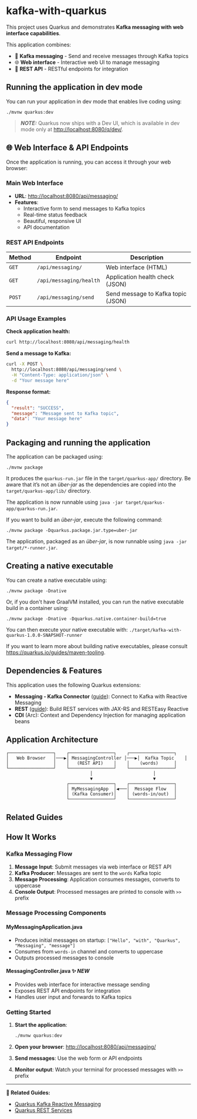 # kafka-with-quarkus

This project uses Quarkus and demonstrates **Kafka messaging with web interface capabilities**.

This application combines:
- 🔄 **Kafka messaging** - Send and receive messages through Kafka topics
- 🌐 **Web interface** - Interactive web UI to manage messaging
- 🚀 **REST API** - RESTful endpoints for integration


## Running the application in dev mode

You can run your application in dev mode that enables live coding using:

```shell script
./mvnw quarkus:dev
```

> **_NOTE:_**  Quarkus now ships with a Dev UI, which is available in dev mode only at <http://localhost:8080/q/dev/>.

## 🌐 Web Interface & API Endpoints

Once the application is running, you can access it through your web browser:

### **Main Web Interface**
- **URL**: <http://localhost:8080/api/messaging/>
- **Features**:
  - Interactive form to send messages to Kafka topics
  - Real-time status feedback
  - Beautiful, responsive UI
  - API documentation

### **REST API Endpoints**

| Method | Endpoint | Description |
|--------|----------|-------------|
| `GET` | `/api/messaging/` | Web interface (HTML) |
| `GET` | `/api/messaging/health` | Application health check (JSON) |
| `POST` | `/api/messaging/send` | Send message to Kafka topic (JSON) |

### **API Usage Examples**

**Check application health:**
```bash
curl http://localhost:8080/api/messaging/health
```

**Send a message to Kafka:**
```bash
curl -X POST \
  http://localhost:8080/api/messaging/send \
  -H "Content-Type: application/json" \
  -d "Your message here"
```

**Response format:**
```json
{
  "result": "SUCCESS",
  "message": "Message sent to Kafka topic",
  "data": "Your message here"
}
```

## Packaging and running the application

The application can be packaged using:

```shell script
./mvnw package
```

It produces the `quarkus-run.jar` file in the `target/quarkus-app/` directory.
Be aware that it’s not an _über-jar_ as the dependencies are copied into the `target/quarkus-app/lib/` directory.

The application is now runnable using `java -jar target/quarkus-app/quarkus-run.jar`.

If you want to build an _über-jar_, execute the following command:

```shell script
./mvnw package -Dquarkus.package.jar.type=uber-jar
```

The application, packaged as an _über-jar_, is now runnable using `java -jar target/*-runner.jar`.

## Creating a native executable

You can create a native executable using:

```shell script
./mvnw package -Dnative
```

Or, if you don't have GraalVM installed, you can run the native executable build in a container using:

```shell script
./mvnw package -Dnative -Dquarkus.native.container-build=true
```

You can then execute your native executable with: `./target/kafka-with-quarkus-1.0.0-SNAPSHOT-runner`

If you want to learn more about building native executables, please consult <https://quarkus.io/guides/maven-tooling>.

## Dependencies & Features

This application uses the following Quarkus extensions:

- **Messaging - Kafka Connector** ([guide](https://quarkus.io/guides/kafka-getting-started)): Connect to Kafka with Reactive Messaging
- **REST** ([guide](https://quarkus.io/guides/rest)): Build REST services with JAX-RS and RESTEasy Reactive
- **CDI** (Arc): Context and Dependency Injection for managing application beans

## Application Architecture

```
┌─────────────────┐    ┌─────────────────┐    ┌─────────────────┐
│   Web Browser   │───▶│ MessagingController │───▶│  Kafka Topic    │
│                 │    │   (REST API)    │    │    (words)      │
└─────────────────┘    └─────────────────┘    └─────────────────┘
                                │                       │
                                ▼                       ▼
                       ┌─────────────────┐    ┌─────────────────┐
                       │ MyMessagingApp  │◀───│  Message Flow   │
                       │ (Kafka Consumer)│    │ (words-in/out)  │
                       └─────────────────┘    └─────────────────┘
```

## Related Guides

## How It Works

### **Kafka Messaging Flow**
1. **Message Input**: Submit messages via web interface or REST API
2. **Kafka Producer**: Messages are sent to the `words` Kafka topic
3. **Message Processing**: Application consumes messages, converts to uppercase
4. **Console Output**: Processed messages are printed to console with `>>` prefix

### **Message Processing Components**

#### **MyMessagingApplication.java**
- Produces initial messages on startup: `["Hello", "with", "Quarkus", "Messaging", "message"]`
- Consumes from `words-in` channel and converts to uppercase
- Outputs processed messages to console

#### **MessagingController.java** ✨ *NEW*
- Provides web interface for interactive message sending
- Exposes REST API endpoints for integration
- Handles user input and forwards to Kafka topics

### **Getting Started**

1. **Start the application**:
   ```bash
   ./mvnw quarkus:dev
   ```

2. **Open your browser**: <http://localhost:8080/api/messaging/>

3. **Send messages**: Use the web form or API endpoints

4. **Monitor output**: Watch your terminal for processed messages with `>>` prefix

---

**📖 Related Guides:**
- [Quarkus Kafka Reactive Messaging](https://quarkus.io/guides/kafka-reactive-getting-started)
- [Quarkus REST Services](https://quarkus.io/guides/rest)
